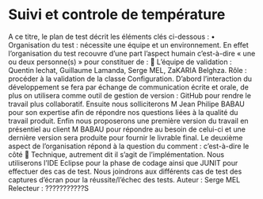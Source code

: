 # Suivi et controle de température
A ce titre, le plan de test décrit les éléments clés ci-dessous : 
•	Organisation du test : nécessite une équipe et un environnement. En effet l’organisation du test recouvre d’une part l’aspect humain c’est-à-dire « une ou deux personne(s) » pour constituer de : 
	L’équipe de validation :  Quentin lechat, Guillaume Lamanda, Serge MEL, ZaKARIA Belghza. 
 Rôle : procéder à la validation de la classe Configuration. D’abord l’interaction du développement se fera par échange de communication écrite et orale, de plus on utilisera comme outil de gestion de version : GitHub pour rendre le travail plus collaboratif. Ensuite nous solliciterons M Jean Philipe BABAU pour son expertise afin de répondre nos questions liées à la qualité du travail produit.  Enfin nous proposerons une première version du travail en présentiel au client M BABAU pour répondre au besoin de celui-ci et une dernière version sera produite pour fournir le livrable final. 
Le deuxième aspect de l’organisation répond à la question du comment : c’est-à-dire le côté 
	Technique, autrement dit il s’agit de l’implémentation.
Nous utiliserons l’IDE Eclipse pour la phase de codage ainsi que JUNIT pour effectuer des cas de test.
Nous joindrons aux différents cas de test des captures d’écran pour la réussite/l’échec des tests.
Auteur : Serge MEL
Relecteur : ???????????S
